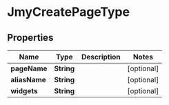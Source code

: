 

# JmyCreatePageType


## Properties

Name | Type | Description | Notes
------------ | ------------- | ------------- | -------------
**pageName** | **String** |  |  [optional]
**aliasName** | **String** |  |  [optional]
**widgets** | **String** |  |  [optional]



